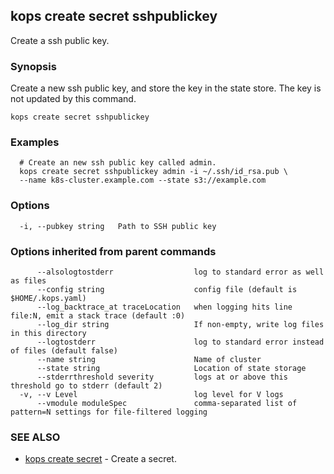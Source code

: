 ## kops create secret sshpublickey

Create a ssh public key.

### Synopsis


Create a new ssh public key, and store the key in the state store.  The key is not updated by this command.

```
kops create secret sshpublickey
```

### Examples

```
  # Create an new ssh public key called admin.
  kops create secret sshpublickey admin -i ~/.ssh/id_rsa.pub \
  --name k8s-cluster.example.com --state s3://example.com
```

### Options

```
  -i, --pubkey string   Path to SSH public key
```

### Options inherited from parent commands

```
      --alsologtostderr                  log to standard error as well as files
      --config string                    config file (default is $HOME/.kops.yaml)
      --log_backtrace_at traceLocation   when logging hits line file:N, emit a stack trace (default :0)
      --log_dir string                   If non-empty, write log files in this directory
      --logtostderr                      log to standard error instead of files (default false)
      --name string                      Name of cluster
      --state string                     Location of state storage
      --stderrthreshold severity         logs at or above this threshold go to stderr (default 2)
  -v, --v Level                          log level for V logs
      --vmodule moduleSpec               comma-separated list of pattern=N settings for file-filtered logging
```

### SEE ALSO
* [kops create secret](kops_create_secret.md)	 - Create a secret.


